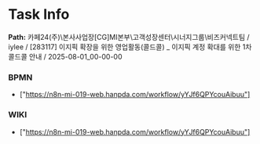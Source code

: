 # Task Info

**Path:** 카페24(주)\본사사업장\[CG]MI본부\고객성장센터\시너지그룹\비즈커넥트팀 / iylee / [283117] 이지픽 확장을 위한 영업활동(콜드콜) _ 이지픽 계정 확대를 위한 1차 콜드콜 안내 / 2025-08-01_00-00-00

### BPMN
- ["https://n8n-mi-019-web.hanpda.com/workflow/yYJf6QPYcouAibuu"]

### WIKI
- ["https://n8n-mi-019-web.hanpda.com/workflow/yYJf6QPYcouAibuu"]

